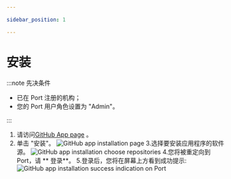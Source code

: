 ```yaml
---

sidebar_position: 1

---
```


# 安装

:::note  先决条件

* 已在 Port 注册的机构；
* 您的 Port 用户角色设置为 "Admin"。

:::

1. 请访问[GitHub App page](https://github.com/apps/getport-io) 。
2. 单击 "安装"。
    ![GitHub app installation page](../../../../../static/img/integrations/github-app/GitHubAppInstallPage.png)
3.选择要安装应用程序的软件源。
    ![GitHub app installation choose repositories](../../../../../static/img/integrations/github-app/GitHubAppChooseRepos.png)
4.您将被重定向到 Port，请 ** 登录**。
5.登录后，您将在屏幕上方看到成功提示: 
    ![GitHub app installation success indication on Port](../../../../../static/img/integrations/github-app/GitHubInstallationSuccess.png)
